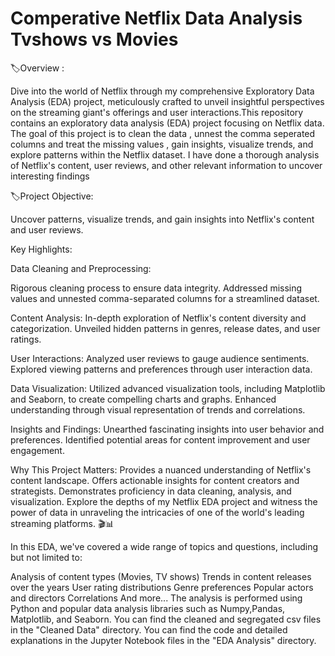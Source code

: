 # Comperative Netflix Data Analysis Tvshows vs Movies



🏷️Overview :

Dive into the world of Netflix through my comprehensive Exploratory Data Analysis (EDA) project, meticulously crafted to unveil insightful perspectives on the streaming giant's offerings and user interactions.This repository contains an exploratory data analysis (EDA) project focusing on Netflix data. The goal of this project is to clean the data , unnest the comma seperated columns and treat the missing values , gain insights, visualize trends, and explore patterns within the Netflix dataset. I have done a thorough analysis of Netflix's content, user reviews, and other relevant information to uncover interesting findings 

🏷️Project Objective:

Uncover patterns, visualize trends, and gain insights into Netflix's content and user reviews.


Key Highlights:

Data Cleaning and Preprocessing:

Rigorous cleaning process to ensure data integrity.
Addressed missing values and unnested comma-separated columns for a streamlined dataset.

Content Analysis:
In-depth exploration of Netflix's content diversity and categorization.
Unveiled hidden patterns in genres, release dates, and user ratings.

User Interactions:
Analyzed user reviews to gauge audience sentiments.
Explored viewing patterns and preferences through user interaction data.

Data Visualization:
Utilized advanced visualization tools, including Matplotlib and Seaborn, to create compelling charts and graphs.
Enhanced understanding through visual representation of trends and correlations.

Insights and Findings:
Unearthed fascinating insights into user behavior and preferences.
Identified potential areas for content improvement and user engagement.

Why This Project Matters:
Provides a nuanced understanding of Netflix's content landscape.
Offers actionable insights for content creators and strategists.
Demonstrates proficiency in data cleaning, analysis, and visualization.
Explore the depths of my Netflix EDA project and witness the power of data in unraveling the intricacies of one of the world's leading streaming platforms. 🎬📊

In this EDA, we've covered a wide range of topics and questions, including but not limited to:

Analysis of content types (Movies, TV shows)
Trends in content releases over the years
User rating distributions
Genre preferences
Popular actors and directors
Correlations
And more...
The analysis is performed using Python and popular data analysis libraries such as Numpy,Pandas, Matplotlib, and Seaborn. You can find the cleaned and segregated csv files in the "Cleaned Data" directory. You can find the code and detailed explanations in the Jupyter Notebook files in the "EDA Analysis" directory.

